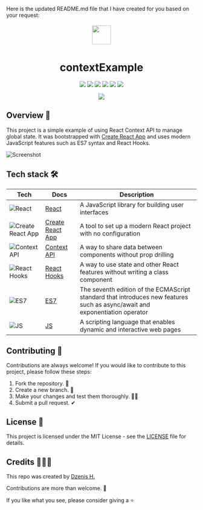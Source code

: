 Here is the updated README.md file that I have created for you based on your request:

<p align="center">
  <img src="https://upload.wikimedia.org/wikipedia/commons/thumb/a/a7/React-icon.svg/1200px-React-icon.svg.png" width="50" height="50" style="padding: 5px;">
  <h1 align="center">contextExample</h1>
</p>

<p align="center">
  <img src="https://img.shields.io/github/repo-size/dzenis-h/contextExample">
  <img src="https://img.shields.io/github/contributors/dzenis-h/contextExample">
  <img src="https://img.shields.io/github/stars/dzenis-h/contextExample?style=social">
  <img src="https://img.shields.io/github/forks/dzenis-h/contextExample?style=social">
  <a href="https://www.linkedin.com/in/dzenis-h/"><img src="https://img.shields.io/badge/-Follow-blue?style=social&logo=linkedin"></a>
  <a href="https://github.com/dzenis-h"><img src="https://img.shields.io/badge/-Follow-black?style=social&logo=github"></a>
</p>

<p align="center">
  <img src="https://stackoverflow.com/users/flair/8146571.png?theme=dark&showIcon=true&showName=true&showBadges=true&showRep=true&showPosts=true&stackApps=true"/>
</p>

## Overview 👀

This project is a simple example of using React Context API to manage global state. It was bootstrapped with [Create React App](https://github.com/facebook/create-react-app) and uses modern JavaScript features such as ES7 syntax and React Hooks.

![Screenshot](https://drive.google.com/uc?export=view&id=1yHkaSFgCSaD463RhLXbUMMEggFgu2ZiV)

## Tech stack 🛠️

| Tech | Docs | Description |
| ---- | ---- | ----------- |
| ![React](https://img.shields.io/badge/-React-black?style=flat-square&logo=react) | [React](https://reactjs.org/docs/getting-started.html) | A JavaScript library for building user interfaces |
| ![Create React App](https://img.shields.io/badge/-Create%20React%20App-black?style=flat-square&logo=react) | [Create React App](https://create-react-app.dev/docs/getting-started/) | A tool to set up a modern React project with no configuration |
| ![Context API](https://img.shields.io/badge/-Context%20API-black?style=flat-square&logo=react) | [Context API](https://reactjs.org/docs/context.html) | A way to share data between components without prop drilling |
| ![React Hooks](https://img.shields.io/badge/-React%20Hooks-black?style=flat-square&logo=react) | [React Hooks](https://reactjs.org/docs/hooks-intro.html) | A way to use state and other React features without writing a class component |
| ![ES7](https://img.shields.io/badge/-ES7-F7DF1E?style=flat-square&logo=javascript) | [ES7](https://www.freecodecamp.org/news/es7-javascript-new-features-explained/) | The seventh edition of the ECMAScript standard that introduces new features such as async/await and exponentiation operator |
| ![JS](https://img.shields.io/badge/-JS-F7DF1E?style=flat-square&logo=javascript) | [JS](https://developer.mozilla.org/en-US/docs/Web/JavaScript) | A scripting language that enables dynamic and interactive web pages |

## Contributing 🙌

Contributions are always welcome! If you would like to contribute to this project, please follow these steps:

1. Fork the repository. 🍴
2. Create a new branch. 🌵
3. Make your changes and test them thoroughly. 👨‍💻
4. Submit a pull request. ✔

## License 📑

This project is licensed under the MIT License - see the [LICENSE](https://docs.google.com/document/d/11WK7tVoTFRMcWCuGZQCRWxEsDUEJ_6ArtfV-NjWcBCU/edit?usp=sharing) file for details.

## Credits 👨🏻‍💻

This repo was created by [Dzenis H.](https://dzenis.tech)

Contributions are more than welcome. 🫡

If you like what you see, please consider giving a ⭐️
